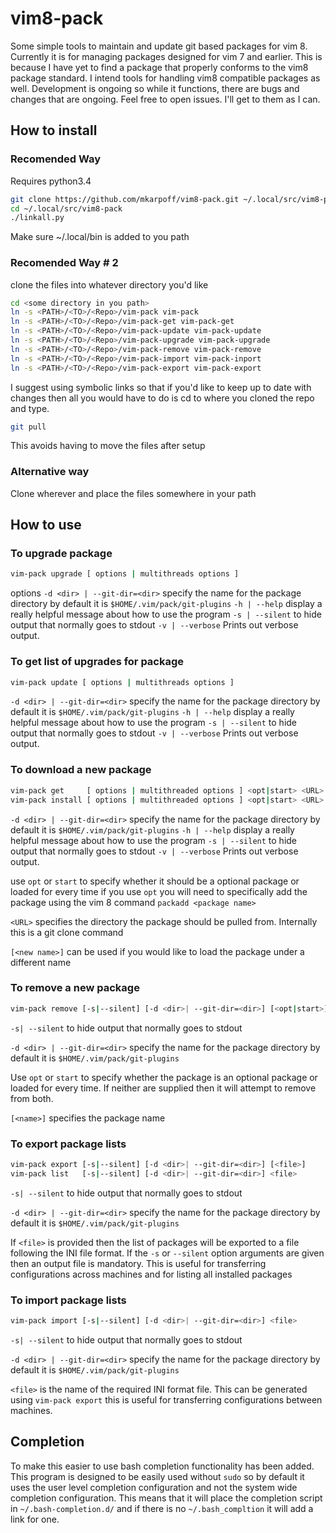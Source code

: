 # vim8-pack
Some simple tools to maintain and update git based packages for vim 8. Currently it is for managing packages designed
for vim 7 and earlier. This is because I have yet to find a package that properly conforms to the vim8 package standard.
I intend tools for handling vim8 compatible packages as well. Development is ongoing so while it functions, there are
bugs and changes that are ongoing. Feel free to open issues. I'll get to them as I can.

## How to install
### Recomended Way
Requires python3.4
```bash
git clone https://github.com/mkarpoff/vim8-pack.git ~/.local/src/vim8-pack
cd ~/.local/src/vim8-pack
./linkall.py
```
Make sure ~/.local/bin is added to you path
### Recomended Way \# 2
clone the files into whatever directory you'd like

```bash
cd <some directory in you path>
ln -s <PATH>/<TO>/<Repo>/vim-pack vim-pack
ln -s <PATH>/<TO>/<Repo>/vim-pack-get vim-pack-get
ln -s <PATH>/<TO>/<Repo>/vim-pack-update vim-pack-update
ln -s <PATH>/<TO>/<Repo>/vim-pack-upgrade vim-pack-upgrade
ln -s <PATH>/<TO>/<Repo>/vim-pack-remove vim-pack-remove
ln -s <PATH>/<TO>/<Repo>/vim-pack-import vim-pack-inport
ln -s <PATH>/<TO>/<Repo>/vim-pack-export vim-pack-export
```

I suggest using symbolic links so that if you'd like to keep up to date with changes then all you would have to do is cd
to where you cloned the repo and type.

```bash
git pull
```

This avoids having to move the files after setup

### Alternative way
Clone wherever and place the files somewhere in your path

## How to use

### To upgrade package

```bash
vim-pack upgrade [ options | multithreads options ]
```
options
`-d <dir> | --git-dir=<dir>` specify the name for the package directory by default it is
`$HOME/.vim/pack/git-plugins`
`-h | --help` display a really helpful message about how to use the program
`-s | --silent` to hide output that normally goes to stdout
`-v | --verbose` Prints out verbose output.


### To get list of upgrades for package

```bash
vim-pack update [ options | multithreads options ]
```
`-d <dir> | --git-dir=<dir>` specify the name for the package directory by default it is
`$HOME/.vim/pack/git-plugins`
`-h | --help` display a really helpful message about how to use the program
`-s | --silent` to hide output that normally goes to stdout
`-v | --verbose` Prints out verbose output.


### To download a new package

```bash
vim-pack get     [ options | multithreaded options ] <opt|start> <URL> [<new name>]
vim-pack install [ options | multithreaded options ] <opt|start> <URL> [<new name>]
```
`-d <dir> | --git-dir=<dir>` specify the name for the package directory by default it is
`$HOME/.vim/pack/git-plugins`
`-h | --help` display a really helpful message about how to use the program
`-s | --silent` to hide output that normally goes to stdout
`-v | --verbose` Prints out verbose output.


use `opt` or `start` to specify whether it should be a optional package or
loaded for every time if you use `opt` you will need to specifically add the
package using the vim 8 command `packadd <package name>`

`<URL>` specifies the directory the package should be pulled from. Internally
this is a git clone command

`[<new name>]` can be used if you would like to load the package under a
different name

### To remove a new package

```bash
vim-pack remove [-s|--silent] [-d <dir>| --git-dir=<dir>] [<opt|start>] <name>
```

`-s| --silent` to hide output that normally goes to stdout

`-d <dir> | --git-dir=<dir>` specify the name for the package directory by default it is
`$HOME/.vim/pack/git-plugins`

Use `opt` or `start` to specify whether the package is an optional package or
loaded for every time. If neither are supplied then it will attempt to remove from both.

`[<name>]` specifies the package name

### To export package lists

```bash
vim-pack export [-s|--silent] [-d <dir>| --git-dir=<dir>] [<file>]
vim-pack list   [-s|--silent] [-d <dir>| --git-dir=<dir>] <file>
```

`-s| --silent` to hide output that normally goes to stdout

`-d <dir> | --git-dir=<dir>` specify the name for the package directory by default it is
`$HOME/.vim/pack/git-plugins`

If `<file>` is provided then the list of packages will be exported to a file following the INI file format. If the `-s`
or `--silent` option arguments are given then an output file is mandatory. This is useful for transferring
configurations across machines and for listing all installed packages

### To import package lists

```bash
vim-pack import [-s|--silent] [-d <dir>| --git-dir=<dir>] <file>
```

`-s| --silent` to hide output that normally goes to stdout

`-d <dir> | --git-dir=<dir>` specify the name for the package directory by default it is
`$HOME/.vim/pack/git-plugins`

`<file>` is the name of the required INI format file. This can be generated using `vim-pack export` this is useful for
transferring configurations between machines.

## Completion
To make this easier to use bash completion functionality has been added. This program is designed to be easily used
without `sudo` so by default it uses the user level completion configuration and not the system wide completion
configuration. This means that it will place the completion script in `~/.bash-completion.d/` and if there is no
`~/.bash_compltion` it will add a link for one.

